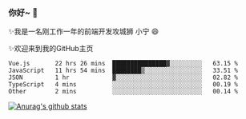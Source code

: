 ### 你好~  👋

✨我是一名刚工作一年的前端开发攻城狮 小宁 😄

✨欢迎来到我的GitHub主页
<!--
**7148505/7148505** is a ✨ _special_ ✨ repository because its `README.md` (this file) appears on your GitHub profile.

Here are some ideas to get you started:

- 🔭 I’m currently working on ...
- 🌱 I’m currently learning ...
- 👯 I’m looking to collaborate on ...
- 🤔 I’m looking for help with ...
- 💬 Ask me about ...
- 📫 How to reach me: ...
- 😄 Pronouns: ...
- ⚡ Fun fact: ...
-->

<!--START_SECTION:waka-->
```text
Vue.js       22 hrs 26 mins  ███████████████▓░░░░░░░░░   63.15 % 
JavaScript   11 hrs 54 mins  ████████▒░░░░░░░░░░░░░░░░   33.51 % 
JSON         1 hr            ▓░░░░░░░░░░░░░░░░░░░░░░░░   02.82 % 
TypeScript   4 mins          ░░░░░░░░░░░░░░░░░░░░░░░░░   00.19 % 
Other        2 mins          ░░░░░░░░░░░░░░░░░░░░░░░░░   00.14 % 
```
<!--END_SECTION:waka-->

[![Anurag's github stats](https://github-readme-stats.vercel.app/api?username=ZhangNing-debug)](https://github.com/anuraghazra/github-readme-stats)
